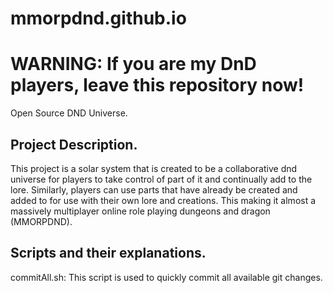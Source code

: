 # mmorpdnd.github.io
# WARNING: If you are my DnD players, leave this repository now!

Open Source DND Universe.

## Project Description.

This project is a solar system that is created to be a collaborative dnd universe for players to take control of part of it and continually add to the lore. Similarly, players can use parts that have already be created and added to for use with their own lore and creations. This making it almost a massively multiplayer online role playing dungeons and dragon (MMORPDND).

## Scripts and their explanations.

commitAll.sh: This script is used to quickly commit all available git changes.
